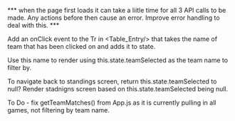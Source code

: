 *** when the page first loads it can take a liitle time for all 3 API calls to be made. Any actions before then cause an error. Improve error handling to deal with this. *** 



Add an onClick event to the Tr in <Table_Entry/> that takes the name of team that has been clicked on and adds it to state.

Use this name to render <Matches/> using this.state.teamSelected as the team name to filter by. 

To navigate back to standings screen, return this.state.teamSelected to null? Render stadnigns screen based on this.state.teamSelected being null.




To Do - fix getTeamMatches() from App.js as it is currently pulling in all games, not filtering by team name.